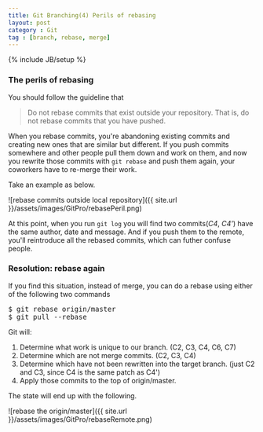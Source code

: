 ```yaml
---
title: Git Branching(4) Perils of rebasing
layout: post
category : Git
tag : [branch, rebase, merge]
---
```

{% include JB/setup %}

<h3>The perils of rebasing</h3>
You should follow the guideline that

> Do not rebase commits that exist outside your repository. That is, do not rebase commits that you have pushed.

When you rebase commits, you're abandoning existing commits and creating new ones that are similar but different. If you push commits somewhere and other people pull them down and work on them, and now you rewrite those commits with `git rebase` and push them again, your coworkers have to re-merge their work.

Take an example as below.

![rebase commits outside local repository]({{ site.url }}/assets/images/GitPro/rebasePeril.png)

At this point, when you run `git log` you will find two commits(*C4*, *C4'*) have the same author, date and message. And if you push them to the remote, you'll reintroduce all the rebased commits, which can futher confuse people.

<h3>Resolution: rebase again</h3>

If you find this situation, instead of merge, you can do a rebase using either of the following two commands

<pre class="prettyprint lang-sh">
$ git rebase origin/master
$ git pull --rebase
</pre>

Git will:

1. Determine what work is unique to our branch. (C2, C3, C4, C6, C7)
2. Determine which are not merge commits. (C2, C3, C4)
3. Determine which have not been rewritten into the target branch. (just C2 and C3, since C4 is the same patch as C4')
4. Apply those commits to the top of origin/master.

The state will end up with the following.

![rebase the origin/master]({{ site.url }}/assets/images/GitPro/rebaseRemote.png)
